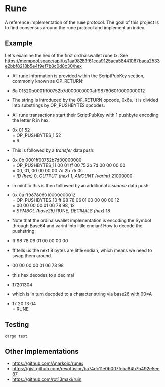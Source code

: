 # Rune

A reference implementation of the rune protocol. The goal of this project is to find consensus around the rune protocol and implement an index. 

## Example 

Let's examine the hex of the first ordinalswallet rune tx. See https://mempool.space/api/tx/1aa98283f61cea9125aea58441067baca2533e2bbf8218b5e4f9ef7b8c0d8c30/hex  
- All rune information is provided within the ScriptPubKey section, commonly known as OP_RETURN:  
- 6a 01520b0001ff00752b7d000000000aff987806010000000012  
- The string is introduced by the OP_RETURN opcode, 0x6a. It is divided into substrings by OP_PUSHBYTES opcodes.  

- All rune transactions start their ScriptPubKey with 1 pushbyte encoding the letter R in hex:  
- 0x 01 52  
= OP_PUSHBYTES_1 52  
= R  

- This is followed by a _transfer_ data push:  
- 0x 0b 0001ff00752b7d00000000  
= OP_PUSHBYTES_11 00 01 ff 00 75 2b 7d 00 00 00 00  
= 00, 01, 00 00 00 00 7d 2b 75 00  
= _ID (hex)_ 0, _OUTPUT (hex)_ 1, _AMOUNT (varint)_ 21000000  

- in mint tx this is then followed by an additional _issuance_ data push:  
- 0x 0a ff987806010000000012  
= OP_PUSHBYTES_10 ff 98 78 06 01 00 00 00 00 12  
= 00 00 00 00 01 06 78 98, 12  
= _SYMBOL (base26)_ RUNE, _DECIMALS (hex)_ 18  

- Note that the ordinalswallet implementation is encoding the Symbol through Base64 and varint into little endian!  How to decode the pushstring:  
- ff 98 78 06 01 00 00 00 00  
- ff tells us the next 8 bytes are little endian, which means we need to swap them around.  
- 00 00 00 00 01 06 78 98  
- this hex decodes to a decimal  
- 17201304  
- which is in turn decoded to a character string via base26 with 00=A  
- 17 20 13 04  
= RUNE  

## Testing

```
cargo test
```

## Other Implementations

- https://github.com/Anarkoic/runes
- https://gist.github.com/revofusion/ba74dc11e0b007feba84b7b492e5ee87
- https://github.com/rot13maxi/ruin
